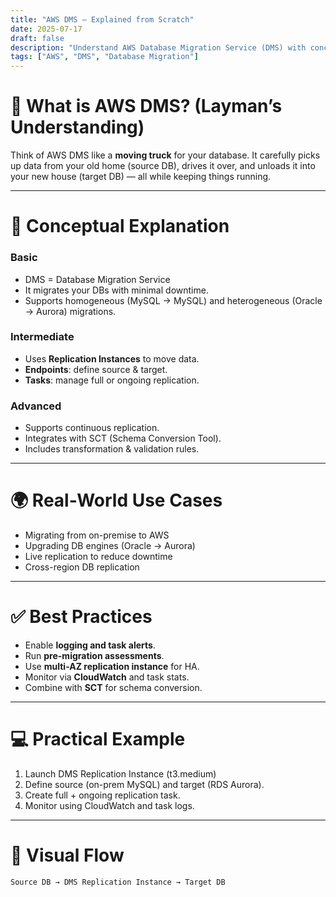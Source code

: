 ```yaml
---
title: "AWS DMS – Explained from Scratch"
date: 2025-07-17
draft: false
description: "Understand AWS Database Migration Service (DMS) with concepts, analogy, and real use cases."
tags: ["AWS", "DMS", "Database Migration"]
---
```


# 🧠 What is AWS DMS? (Layman’s Understanding)

Think of AWS DMS like a **moving truck** for your database. It carefully picks up data from your old home (source DB), drives it over, and unloads it into your new house (target DB) — all while keeping things running.

---

# 🧩 Conceptual Explanation

### Basic

- DMS = Database Migration Service
- It migrates your DBs with minimal downtime.
- Supports homogeneous (MySQL → MySQL) and heterogeneous (Oracle → Aurora) migrations.

### Intermediate

- Uses **Replication Instances** to move data.
- **Endpoints**: define source & target.
- **Tasks**: manage full or ongoing replication.

### Advanced

- Supports continuous replication.
- Integrates with SCT (Schema Conversion Tool).
- Includes transformation & validation rules.

---

# 🌍 Real-World Use Cases

- Migrating from on-premise to AWS
- Upgrading DB engines (Oracle → Aurora)
- Live replication to reduce downtime
- Cross-region DB replication

---

# ✅ Best Practices

- Enable **logging and task alerts**.
- Run **pre-migration assessments**.
- Use **multi-AZ replication instance** for HA.
- Monitor via **CloudWatch** and task stats.
- Combine with **SCT** for schema conversion.

---

# 💻 Practical Example

1. Launch DMS Replication Instance (t3.medium)
2. Define source (on-prem MySQL) and target (RDS Aurora).
3. Create full + ongoing replication task.
4. Monitor using CloudWatch and task logs.

---

# 🔁 Visual Flow

```
Source DB → DMS Replication Instance → Target DB
```